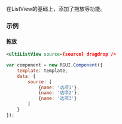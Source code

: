 在ListView的基础上，添加了拖放等功能。

### 示例
#### 拖放

<div class="m-example"></div>

```xml
<ultiListView source={source} dragdrop />
```

```javascript
var component = new RGUI.Component({
    template: template,
    data: {
        source: [
            {name: '选项1'},
            {name: '选项2'},
            {name: '选项3'}
        ]
    }
});
```
